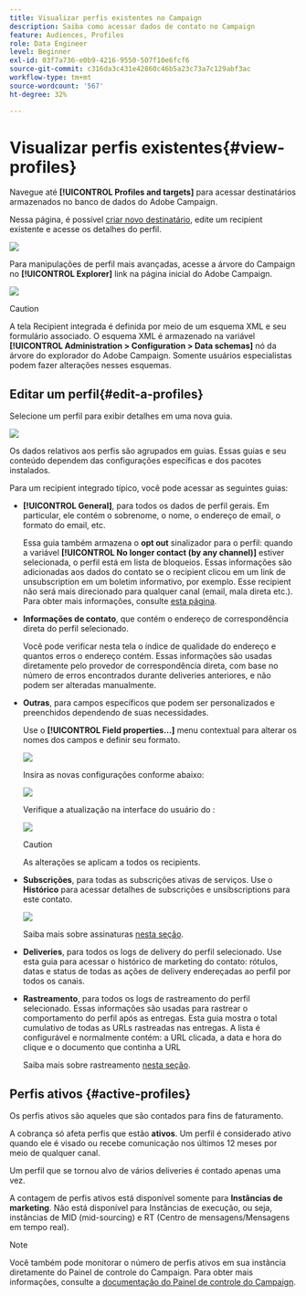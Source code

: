 ```yaml
---
title: Visualizar perfis existentes no Campaign
description: Saiba como acessar dados de contato no Campaign
feature: Audiences, Profiles
role: Data Engineer
level: Beginner
exl-id: 03f7a736-e0b9-4216-9550-507f10e6fcf6
source-git-commit: c316da3c431e42860c46b5a23c73a7c129abf3ac
workflow-type: tm+mt
source-wordcount: '567'
ht-degree: 32%

---
```


# Visualizar perfis existentes{#view-profiles}

Navegue até **[!UICONTROL Profiles and targets]** para acessar destinatários armazenados no banco de dados do Adobe Campaign.

Nessa página, é possível [criar novo destinatário](create-profiles.md), edite um recipient existente e acesse os detalhes do perfil.

![](assets/profiles-and-targets.png)

Para manipulações de perfil mais avançadas, acesse a árvore do Campaign no **[!UICONTROL Explorer]** link na página inicial do Adobe Campaign.

![](assets/recipients-in-explorer.png)


>[!CAUTION]
>
>A tela Recipient integrada é definida por meio de um esquema XML e seu formulário associado. O esquema XML é armazenado na variável **[!UICONTROL Administration > Configuration > Data schemas]** nó da árvore do explorador do Adobe Campaign. Somente usuários especialistas podem fazer alterações nesses esquemas.

## Editar um perfil{#edit-a-profiles}

Selecione um perfil para exibir detalhes em uma nova guia.

![](assets/edit-a-profile.png)

Os dados relativos aos perfis são agrupados em guias. Essas guias e seu conteúdo dependem das configurações específicas e dos pacotes instalados.

Para um recipient integrado típico, você pode acessar as seguintes guias:

* **[!UICONTROL General]**, para todos os dados de perfil gerais. Em particular, ele contém o sobrenome, o nome, o endereço de email, o formato do email, etc.

   Essa guia também armazena o **opt out** sinalizador para o perfil: quando a variável **[!UICONTROL No longer contact (by any channel)]** estiver selecionada, o perfil está em lista de bloqueios. Essas informações são adicionadas aos dados do contato se o recipient clicou em um link de unsubscription em um boletim informativo, por exemplo. Esse recipient não será mais direcionado para qualquer canal (email, mala direta etc.). Para obter mais informações, consulte [esta página](../send/quarantines.md).

* **Informações de contato**, que contém o endereço de correspondência direta do perfil selecionado.

   Você pode verificar nesta tela o índice de qualidade do endereço e quantos erros o endereço contém. Essas informações são usadas diretamente pelo provedor de correspondência direta, com base no número de erros encontrados durante deliveries anteriores, e não podem ser alteradas manualmente.

* **Outras**, para campos específicos que podem ser personalizados e preenchidos dependendo de suas necessidades.

   Use o **[!UICONTROL Field properties…]** menu contextual para alterar os nomes dos campos e definir seu formato.

   ![](assets/other-tab-field-properties.png)

   Insira as novas configurações conforme abaixo:

   ![](assets/change-field-properties.png)

   Verifique a atualização na interface do usuário do :

   ![](assets/other-tab-updated.png)


   >[!CAUTION]
   >As alterações se aplicam a todos os recipients.


* **Subscrições**, para todas as subscrições ativas de serviços. Use o **Histórico** para acessar detalhes de subscrições e unsibscriptions para este contato.

   ![](assets/subscription-tab.png)

   Saiba mais sobre assinaturas [nesta seção](../start/subscriptions.md).

* **Deliveries**, para todos os logs de delivery do perfil selecionado. Use esta guia para acessar o histórico de marketing do contato: rótulos, datas e status de todas as ações de delivery endereçadas ao perfil por todos os canais.


* **Rastreamento**, para todos os logs de rastreamento do perfil selecionado. Essas informações são usadas para rastrear o comportamento do perfil após as entregas. Esta guia mostra o total cumulativo de todas as URLs rastreadas nas entregas. A lista é configurável e normalmente contém: a URL clicada, a data e hora do clique e o documento que continha a URL

   Saiba mais sobre rastreamento [nesta seção](../start/tracking.md).


## Perfis ativos {#active-profiles}

Os perfis ativos são aqueles que são contados para fins de faturamento.

A cobrança só afeta perfis que estão **ativos**. Um perfil é considerado ativo quando ele é visado ou recebe comunicação nos últimos 12 meses por meio de qualquer canal.

Um perfil que se tornou alvo de vários deliveries é contado apenas uma vez.

A contagem de perfis ativos está disponível somente para **Instâncias de marketing**. Não está disponível para Instâncias de execução, ou seja, instâncias de MID (mid-sourcing) e RT (Centro de mensagens/Mensagens em tempo real).

>[!NOTE]
>
>Você também pode monitorar o número de perfis ativos em sua instância diretamente do Painel de controle do Campaign. Para obter mais informações, consulte a [documentação do Painel de controle do Campaign](https://experienceleague.adobe.com/docs/control-panel/using/performance-monitoring/active-profiles-monitoring.html?lang=pt-BR).
